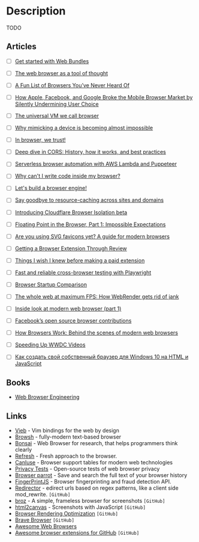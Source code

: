 # Description

TODO


## Articles

- [ ] [Get started with Web Bundles](https://web.dev/web-bundles/)
- [ ] [The web browser as a tool of thought](https://thesephist.com/posts/browser/)
- [ ] [A Fun List of Browsers You’ve Never Heard Of](https://thehistoryoftheweb.com/a-fun-list-of-browsers-youve-never-heard-of/)
- [ ] [How Apple, Facebook, and Google Broke the Mobile Browser Market by Silently Undermining User Choice](https://infrequently.org/2021/07/hobsons-browser/)
- [ ] [The universal VM we call browser](https://cerebralab.com/The_universal_VM_we_call_browser)
- [ ] [Why mimicking a device is becoming almost impossible](https://multilogin.com/why-mimicking-a-device-is-almost-impossible/)
- [ ] [In browser, we trust!](https://gnanesh.me/in-browsers-we-trust.html)
- [ ] [Deep dive in CORS: History, how it works, and best practices](https://ieftimov.com/post/deep-dive-cors-history-how-it-works-best-practices/)
- [ ] [Serverless browser automation with AWS Lambda and Puppeteer](https://acloudguru.com/blog/engineering/serverless-browser-automation-with-aws-lambda-and-puppeteer)
- [ ] [Why can't I write code inside my browser?](https://tomcritchlow.com/2021/01/14/new-browsers/)
- [ ] [Let's build a browser engine!](https://limpet.net/mbrubeck/2014/08/08/toy-layout-engine-1.html)
- [ ] [Say goodbye to resource-caching across sites and domains](https://www.stefanjudis.com/notes/say-goodbye-to-resource-caching-across-sites-and-domains/)
- [ ] [Introducing Cloudflare Browser Isolation beta](https://blog.cloudflare.com/browser-beta/)
- [ ] [Floating Point in the Browser, Part 1: Impossible Expectations](https://randomascii.wordpress.com/2020/09/27/floating-point-in-the-browser-part-1-impossible-expectations/)
- [ ] [Are you using SVG favicons yet? A guide for modern browsers](https://medium.com/swlh/are-you-using-svg-favicons-yet-a-guide-for-modern-browsers-836a6aace3df)
- [ ] [Getting a Browser Extension Through Review](https://formidable.com/blog/2020/extension-reviews/)
- [ ] [Things I wish I knew before making a paid extension](https://www.amie-chen.com/blog/making-paid-extension/)
- [ ] [Fast and reliable cross-browser testing with Playwright](https://medium.com/@arjunattam/fast-and-reliable-cross-browser-testing-with-playwright-155c0e8a821f)
- [ ] [Browser Startup Comparison](https://www.netmeister.org/blog/browser-startup.html)
- [ ] [The whole web at maximum FPS: How WebRender gets rid of jank](https://hacks.mozilla.org/2017/10/the-whole-web-at-maximum-fps-how-webrender-gets-rid-of-jank/)
- [ ] [Inside look at modern web browser (part 1)](https://developers.google.com/web/updates/2018/09/inside-browser-part1)
- [ ] [Facebook’s open source browser contributions](https://engineering.fb.com/2019/06/20/web/browser-contributions/)
- [ ] [How Browsers Work: Behind the scenes of modern web browsers](https://www.html5rocks.com/en/tutorials/internals/howbrowserswork/)
- [ ] [Speeding Up WWDC Videos](https://mjtsai.com/blog/2018/06/25/speeding-up-wwdc-videos/)
- [ ] [Как создать свой собственный браузер для Windows 10 на HTML и JavaScript](https://habr.com/ru/company/microsoft/blog/269143/)


## Books

- [Web Browser Engineering](https://browser.engineering/)


## Links

- [Vieb](https://vieb.dev/) - Vim bindings for the web by design
- [Browsh](https://www.brow.sh/) - fully-modern text-based browser
- [Bonsai](https://bonsaibrowser.com/) - Web Browser for research, that helps programmers think clearly
- [Refresh](https://refresh.study/) - Fresh approach to the browser.
- [CanIuse](https://caniuse.com/) - Browser support tables for modern web technologies
- [Privacy Tests](https://privacytests.org/) - Open-source tests of web browser privacy
- [Browser parrot](https://www.browserparrot.com/) - Save and search the full text of your browser history
- [FingerPrintJS](https://fingerprintjs.com/) - Browser fingerprinting and fraud detection API.
- [Redirector](https://github.com/einaregilsson/Redirector) - edirect urls based on regex patterns, like a client side mod_rewrite. `[GitHub]`
- [broz](https://github.com/antfu/broz) - A simple, frameless browser for screenshots `[GitHub]`
- [html2canvas](https://github.com/niklasvh/html2canvas) - Screenshots with JavaScript `[GitHub]`
- [Browser Rendering Optimization](https://github.com/vasanthk/browser-rendering-optimization) `[GitHub]`
- [Brave Browser](https://github.com/brave/brave-browser) `[GitHub]`
- [Awesome Web Browsers](https://github.com/cliffordfajardo/awesome-web-browsers)
- [Awesome browser extensions for GitHub](https://github.com/stefanbuck/awesome-browser-extensions-for-github) `[GitHub]`
